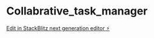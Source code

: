 # Collabrative_task_manager

[Edit in StackBlitz next generation editor ⚡️](https://stackblitz.com/~/github.com/Niteshyadav18/Collabrative_task_manager)
